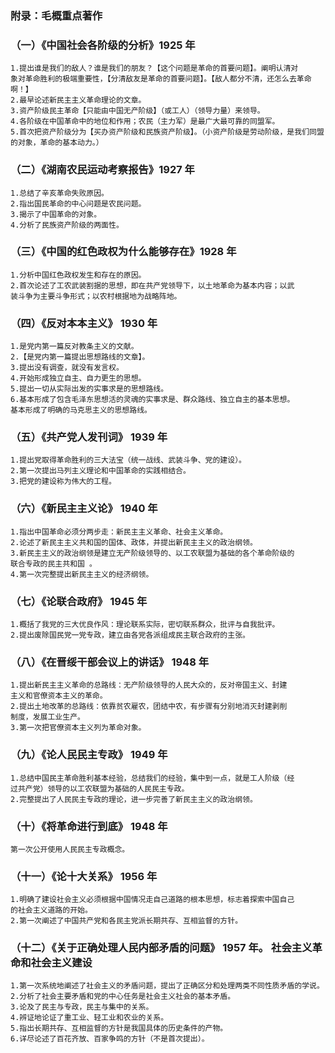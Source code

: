 ### 附录：毛概重点著作
### （一）《中国社会各阶级的分析》1925 年
    1.提出谁是我们的敌人？谁是我们的朋友？【这个问题是革命的首要问题】。阐明认清对
    象对革命胜利的极端重要性，【分清敌友是革命的首要问题】。【敌人都分不清，还怎么去革命啊！】
    2.最早论述新民主主义革命理论的文章。
    3.资产阶级民主革命【只能由中国无产阶级】（或工人）（领导力量）来领导。
    4.各阶级在中国革命中的地位和作用；农民（主力军）是最广大最可靠的同盟军。
    5.首次把资产阶级分为【买办资产阶级和民族资产阶级】。（小资产阶级是劳动阶级，是我们同盟的对象，革命的基本动力。）
    
### （二）《湖南农民运动考察报告》1927 年
    1.总结了辛亥革命失败原因。
    2.指出国民革命的中心问题是农民问题。
    3.揭示了中国革命的对象。
    4.分析了民族资产阶级的两面性。
    
### （三）《中国的红色政权为什么能够存在》1928 年
    1.分析中国红色政权发生和存在的原因。
    2.首次论述了工农武装割据的思想，即在共产党领导下，以土地革命为基本内容；以武
    装斗争为主要斗争形式；以农村根据地为战略阵地。
    
### （四）《反对本本主义》 1930 年
    1.是党内第一篇反对教条主义的文献。
    2.【是党内第一篇提出思想路线的文章】。
    3.提出没有调查，就没有发言权。
    4.开始形成独立自主、自力更生的思想。
    5.提出一切从实际出发的实事求是的思想路线。
    6.基本形成了包含毛泽东思想活的灵魂的实事求是、群众路线、独立自主的基本思想。
    基本形成了明确的马克思主义的思想路线。
    
### （五）《共产党人发刊词》 1939 年
    1.提出党取得革命胜利的三大法宝（统一战线、武装斗争、党的建设）。
    2.第一次提出马列主义理论和中国革命的实践相结合。
    3.把党的建设称为伟大的工程。
    
### （六）《新民主主义论》 1940 年
    1.指出中国革命必须分两步走：新民主主义革命、社会主义革命。
    2.论述了新民主主义共和国的国体、政体，并提出新民主主义的政治纲领。
    3.新民主主义的政治纲领是建立无产阶级领导的、以工农联盟为基础的各个革命阶级的
    联合专政的民主共和国 。
    4.第一次完整提出新民主主义的经济纲领。

### （七）《论联合政府》 1945 年
    1.概括了我党的三大优良作风：理论联系实际，密切联系群众，批评与自我批评。
    2.提出废除国民党一党专政，建立由各党各派组成民主联合政府的主张。
    
### （八）《在晋绥干部会议上的讲话》 1948 年
    1.提出新民主主义革命的总路线：无产阶级领导的人民大众的，反对帝国主义、封建
    主义和官僚资本主义的革命。
    2.提出土地改革的总路线：依靠贫农雇农，团结中农，有步骤有分别地消灭封建剥削
    制度，发展工业生产。
    3.第一次把官僚资本主义列为革命对象。
    
### （九）《论人民民主专政》 1949 年
    1.总结中国民主革命胜利基本经验，总结我们的经验，集中到一点，就是工人阶级（经
    过共产党）领导的以工农联盟为基础的人民民主专政。
    2.完整提出了人民民主专政的理论，进一步完善了新民主主义的政治纲领。
    
### （十）《将革命进行到底》 1948 年
    第一次公开使用人民民主专政概念。
    
### （十一）《论十大关系》 1956 年
    1.明确了建设社会主义必须根据中国情况走自己道路的根本思想，标志着探索中国自己
    的社会主义道路的开始。
    2.第一次阐述了中国共产党和各民主党派长期共存、互相监督的方针。
    
### （十二）《关于正确处理人民内部矛盾的问题》 1957 年。 社会主义革命和社会主义建设
    1.第一次系统地阐述了社会主义的矛盾问题，提出了正确区分和处理两类不同性质矛盾的学说。
    2.分析了社会主要矛盾和党的中心任务是社会主义社会的基本矛盾。
    3.论及了民主与专政，民主与集中的关系。
    4.辨证地论证了重工业、轻工业和农业的关系。
    5.指出长期共存、互相监督的方针是我国具体的历史条件的产物。
    6.详尽论述了百花齐放、百家争鸣的方针（不是首次提出）。


